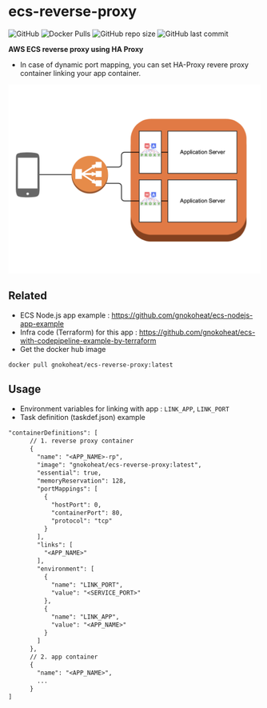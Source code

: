 # ecs-reverse-proxy
![GitHub](https://img.shields.io/github/license/gnokoheat/ecs-reverse-proxy) ![Docker Pulls](https://img.shields.io/docker/pulls/gnokoheat/ecs-reverse-proxy) ![GitHub repo size](https://img.shields.io/github/repo-size/gnokoheat/ecs-reverse-proxy) ![GitHub last commit](https://img.shields.io/github/last-commit/gnokoheat/ecs-reverse-proxy)

**AWS ECS reverse proxy using HA Proxy**

- In case of dynamic port mapping, you can set HA-Proxy revere proxy container linking your app container.

![](https://github.com/gnokoheat/ecs-reverse-proxy/blob/master/ecs-reverse-proxy.png)

## Related

- ECS Node.js app example : https://github.com/gnokoheat/ecs-nodejs-app-example
- Infra code (Terraform) for this app : https://github.com/gnokoheat/ecs-with-codepipeline-example-by-terraform
- Get the docker hub image
```
docker pull gnokoheat/ecs-reverse-proxy:latest
```

## Usage

- Environment variables for linking with app : `LINK_APP`, `LINK_PORT`
- Task definition (taskdef.json) example

```
"containerDefinitions": [
      // 1. reverse proxy container
      {
        "name": "<APP_NAME>-rp",
        "image": "gnokoheat/ecs-reverse-proxy:latest",
        "essential": true,
        "memoryReservation": 128,
        "portMappings": [
          {
            "hostPort": 0,
            "containerPort": 80,
            "protocol": "tcp"
          }
        ],
        "links": [
          "<APP_NAME>"
        ],
        "environment": [
          {
            "name": "LINK_PORT",
            "value": "<SERVICE_PORT>"
          },
          {
            "name": "LINK_APP",
            "value": "<APP_NAME>"
          }
        ]
      },
      // 2. app container
      {
        "name": "<APP_NAME>",
        ...
      }
]
```
